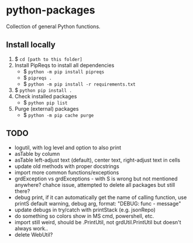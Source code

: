 # python-packages
 Collection of general Python functions.

## Install locally

1. $ `cd [path to this folder]`
1. Install PipReqs to install all dependencies 
    - $ `python -m pip install pipreqs` 
    - $ `pipreqs .`
    - $ `python -m pip install -r requirements.txt`
1. $ `python pip install .`
1. Check installed packages
    - $ `python pip list`
1. Purge (external) packages
    - $ `python -m pip cache purge`

## TODO

- logutil, with log level and option to also print
- asTable by column
- asTable left-adjust text (default), center text, right-adjust text in cells
- update old methods with proper docstrings
- import more common functions/exceptions
- grdException vs grdExceptions - with S is wrong but not mentioned anywhere? chahce issue, attempted to delete all packages but still there?
- debug print, if it can automatically get the name of calling function, use printS default warning, debug arg, format: "DEBUG: func - message"
- update debugs in try/catch with printStack (e.g. jsonRepo)
- do something so colors show in MS cmd, powershell, etc.
- import still weird, should be .PrintUtil, not grdUtil.PrintUtil but doesn't always work..
- delete WebUtil?